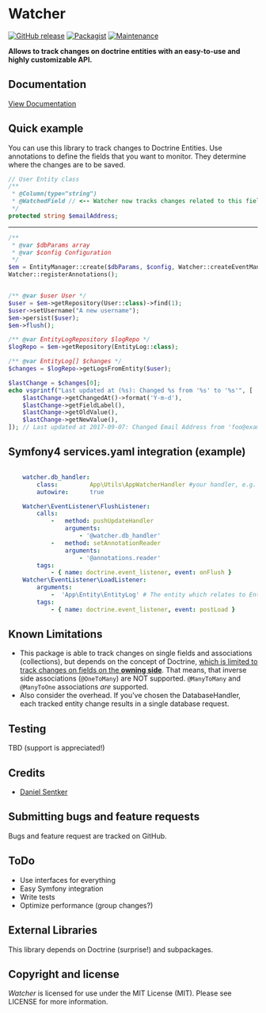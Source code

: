 # Watcher

 [![GitHub release](https://img.shields.io/github/release/dsentker/DoctrineWatcher.svg?style=flat-square)]()
 [![Packagist](https://img.shields.io/packagist/v/dsentker/watcher.svg?style=flat-square)]()
 [![Maintenance](https://img.shields.io/maintenance/yes/2018.svg?style=flat-square)]()

**Allows to track changes on doctrine entities with an easy-to-use and highly customizable API.**

## Documentation
[View Documentation](https://dsentker.github.io/WatcherDocumentation/)

## Quick example
You can use this library to track changes to Doctrine Entities. Use annotations to define the fields that you want to monitor. They determine where the changes are to be saved.

```php
// User Entity class
/**
 * @Column(type="string")
 * @WatchedField // <-- Watcher now tracks changes related to this field
 */
protected string $emailAddress;
```

***

```php
/**
 * @var $dbParams array
 * @var $config Configuration
 */
$em = EntityManager::create($dbParams, $config, Watcher::createEventManager(new DatabaseHandler()));
Watcher::registerAnnotations();


/** @var $user User */
$user = $em->getRepository(User::class)->find(1);
$user->setUsername("A new username");
$em->persist($user);
$em->flush();

/** @var EntityLogRepository $logRepo */
$logRepo = $em->getRepository(EntityLog::class);

/** @var EntityLog[] $changes */
$changes = $logRepo->getLogsFromEntity($user);

$lastChange = $changes[0];
echo vsprintf("Last updated at (%s): Changed %s from '%s' to '%s'", [
    $lastChange->getChangedAt()->format('Y-m-d'),
    $lastChange->getFieldLabel(),
    $lastChange->getOldValue(),
    $lastChange->getNewValue(),
]); // Last updated at 2017-09-07: Changed Email Address from 'foo@example.com' to 'foo42@example.com' 
```

## Symfony4 services.yaml integration (example)
```yaml

    watcher.db_handler:
        class:         App\Utils\AppWatcherHandler #your handler, e.g. Database Handler
        autowire:      true

    Watcher\EventListener\FlushListener:
        calls:
            -   method: pushUpdateHandler
                arguments:
                    - '@watcher.db_handler'
            -   method: setAnnotationReader
                arguments:
                    - '@annotations.reader'
        tags:
            - { name: doctrine.event_listener, event: onFlush }
    Watcher\EventListener\LoadListener:
        arguments:
            -  'App\Entity\EntityLog' # The entity which relates to EntityLogRepository
        tags:
            - { name: doctrine.event_listener, event: postLoad }

```

<a name="limitations"></a>
## Known Limitations
* This package is able to track changes on single fields and associations (collections), but depends 
on the concept of Doctrine, [which is limited to track changes on fields on the **owning side**](http://docs.doctrine-project.org/projects/doctrine-orm/en/latest/reference/unitofwork-associations.html). That means, that inverse side associations (`@OneToMany`) are NOT supported. `@ManyToMany` and `@ManyToOne` associations _are_ supported.
* Also consider the overhead. If you've chosen the DatabaseHandler, each tracked entity change results in a single database request.

<a name="stuff"></a>
## Testing
TBD (support is appreciated!)
 
## Credits
* [Daniel Sentker](https://github.com/dsentker)
 
## Submitting bugs and feature requests
Bugs and feature request are tracked on GitHub.
 
## ToDo
* Use interfaces for everything
* Easy Symfony integration
* Write tests
* Optimize performance (group changes?)
 
## External Libraries
This library depends on Doctrine (surprise!) and subpackages.
 
## Copyright and license
_Watcher_ is licensed for use under the MIT License (MIT). Please see LICENSE for more information.